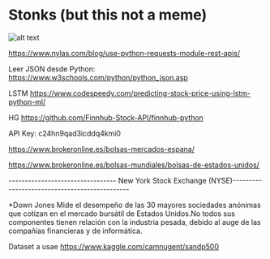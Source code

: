 # Stonks (but this not a meme)

![alt text](https://static.wikia.nocookie.net/memes-pedia/images/d/df/Nada.png/revision/latest?cb=20201119214705&path-prefix=es)

https://www.nylas.com/blog/use-python-requests-module-rest-apis/

Leer JSON desde Python:
https://www.w3schools.com/python/python_json.asp

LSTM
https://www.codespeedy.com/predicting-stock-price-using-lstm-python-ml/

HG
https://github.com/Finnhub-Stock-API/finnhub-python

API Key: c24hn9qad3icddq4kmi0

https://www.brokeronline.es/bolsas-mercados-espana/



https://www.brokeronline.es/bolsas-mundiales/bolsas-de-estados-unidos/

--------------------------------- New York Stock Exchange (NYSE)----------------------------------------------

*Down Jones  Mide el desempeño de las 30 mayores sociedades anónimas que cotizan en el mercado bursátil de Estados Unidos.No todos sus componentes tienen relación con la industria pesada, debido al auge de las compañías financieras y de informática.

Dataset a usae
https://www.kaggle.com/camnugent/sandp500
